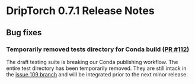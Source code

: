 # DripTorch 0.7.1 Release Notes

## Bug fixes

### Temporarily removed tests directory for Conda build ([PR #112](https://github.com/silvxlabs/DripTorch/pull/112))

The draft testing suite is breaking our Conda publishing workflow. The entire test directory has been temporarily removed. They are still intack in the [issue 109 branch](https://github.com/silvxlabs/DripTorch/tree/issue109) and will be integrated prior to the next minor release.